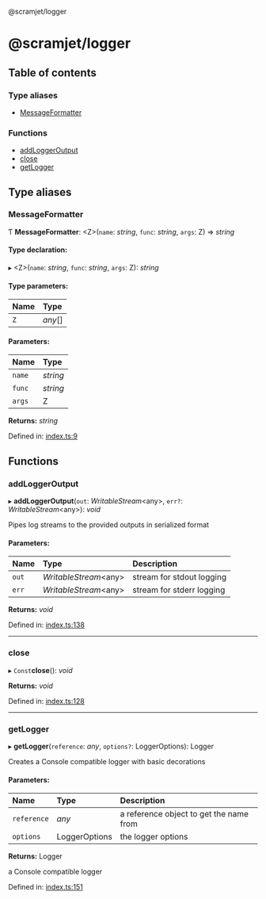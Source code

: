 @scramjet/logger

# @scramjet/logger

## Table of contents

### Type aliases

- [MessageFormatter](README.md#messageformatter)

### Functions

- [addLoggerOutput](README.md#addloggeroutput)
- [close](README.md#close)
- [getLogger](README.md#getlogger)

## Type aliases

### MessageFormatter

Ƭ **MessageFormatter**: <Z\>(`name`: *string*, `func`: *string*, `args`: Z) => *string*

#### Type declaration:

▸ <Z\>(`name`: *string*, `func`: *string*, `args`: Z): *string*

#### Type parameters:

| Name | Type |
| :------ | :------ |
| `Z` | *any*[] |

#### Parameters:

| Name | Type |
| :------ | :------ |
| `name` | *string* |
| `func` | *string* |
| `args` | Z |

**Returns:** *string*

Defined in: [index.ts:9](https://github.com/scramjet-cloud-platform/scramjet-csi-dev/blob/966a05e/packages/logger/src/index.ts#L9)

## Functions

### addLoggerOutput

▸ **addLoggerOutput**(`out`: *WritableStream*<any\>, `err?`: *WritableStream*<any\>): *void*

Pipes log streams to the provided outputs in serialized format

#### Parameters:

| Name | Type | Description |
| :------ | :------ | :------ |
| `out` | *WritableStream*<any\> | stream for stdout logging |
| `err` | *WritableStream*<any\> | stream for stderr logging |

**Returns:** *void*

Defined in: [index.ts:138](https://github.com/scramjet-cloud-platform/scramjet-csi-dev/blob/966a05e/packages/logger/src/index.ts#L138)

___

### close

▸ `Const`**close**(): *void*

**Returns:** *void*

Defined in: [index.ts:128](https://github.com/scramjet-cloud-platform/scramjet-csi-dev/blob/966a05e/packages/logger/src/index.ts#L128)

___

### getLogger

▸ **getLogger**(`reference`: *any*, `options?`: LoggerOptions): Logger

Creates a Console compatible logger with basic decorations

#### Parameters:

| Name | Type | Description |
| :------ | :------ | :------ |
| `reference` | *any* | a reference object to get the name from |
| `options` | LoggerOptions | the logger options |

**Returns:** Logger

a Console compatible logger

Defined in: [index.ts:151](https://github.com/scramjet-cloud-platform/scramjet-csi-dev/blob/966a05e/packages/logger/src/index.ts#L151)

